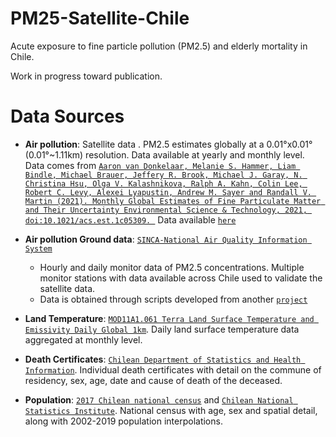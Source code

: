 # PM25-Satellite-Chile

Acute exposure to fine particle pollution (PM2.5) and elderly mortality in Chile.

Work in progress toward publication.

# Data Sources

* **Air pollution**: Satellite data . PM2.5 estimates globally at a 0.01°x0.01° (0.01°~1.11km) resolution. Data available at yearly and monthly level. Data comes from [`Aaron van Donkelaar, Melanie S. Hammer, Liam Bindle, Michael Brauer, Jeffery R. Brook, Michael J. Garay, N. Christina Hsu, Olga V. Kalashnikova, Ralph A. Kahn, Colin Lee, Robert C. Levy, Alexei Lyapustin, Andrew M. Sayer and Randall V. Martin (2021). Monthly Global Estimates of Fine Particulate Matter and Their Uncertainty Environmental Science & Technology, 2021, doi:10.1021/acs.est.1c05309. `](https://pubs.acs.org/doi/abs/10.1021/acs.est.1c05309) Data available [`here`](https://sites.wustl.edu/acag/datasets/surface-pm2-5/)

* **Air pollution Ground data**: [`SINCA-National Air Quality Information System`](https://sinca.mma.gob.cl/)
	* Hourly and daily monitor data of PM2.5 concentrations. Multiple monitor stations with data available across Chile used to validate the satellite data.
	* Data is obtained through scripts developed from another [`project`](https://github.com/pmbusch/Reportes-SINCA)

* **Land Temperature**: [`MOD11A1.061 Terra Land Surface Temperature and Emissivity Daily Global 1km`](https://developers.google.com/earth-engine/datasets/catalog/MODIS_061_MOD11A1#bands). Daily land surface temperature data aggregated at monthly level.

* **Death Certificates**: [`Chilean Department of Statistics and Health Information`](https://deis.minsal.cl/#datosabiertos). Individual death certificates with detail on the commune of residency, sex, age, date and cause of death of the deceased.

* **Population**: [`2017 Chilean national census`](http://www.censo2017.cl/) and [`Chilean National Statistics Institute`](https://www.ine.gob.cl/estadisticas/sociales/demografia-y-vitales). National census with age, sex and spatial detail, along with 2002-2019 population interpolations.


